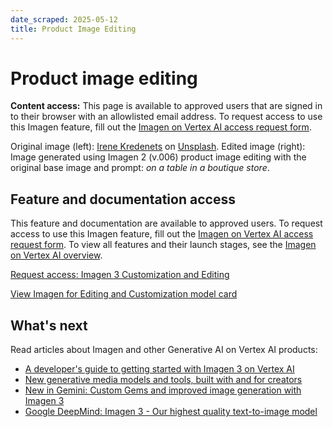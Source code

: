 ```yaml
---
date_scraped: 2025-05-12
title: Product Image Editing
---
```


# Product image editing 

**Content access:** This page is available to approved users
that are signed in to their browser with an allowlisted email address.
To request access to use this Imagen feature,
fill out the [Imagen on Vertex AI access request form](https://docs.google.com/forms/d/e/1FAIpQLScN9KOtbuwnEh6pV7xjxib5up5kG_uPqnBtJ8GcubZ6M3i5Cw/viewform).

Original image (left):
[Irene Kredenets](https://unsplash.com/photos/brown-leather-handbag-on-white-surface-tcVH_BwHtrc) on
[Unsplash](https://unsplash.com/). 
Edited image (right): Image generated using Imagen 2
(v.006) product image editing with the original base image and prompt:
*on a table in a boutique store*.

## Feature and documentation access

This feature and documentation are available to approved users.
To request access to use this Imagen feature,
fill out the [Imagen on Vertex AI access request form](https://docs.google.com/forms/d/e/1FAIpQLScN9KOtbuwnEh6pV7xjxib5up5kG_uPqnBtJ8GcubZ6M3i5Cw/viewform).
To view all features and their launch stages, see the
[Imagen on Vertex AI overview](Imagen-on-Vertex-AI.md).

[Request access: Imagen 3 Customization and Editing](https://docs.google.com/forms/d/e/1FAIpQLScN9KOtbuwnEh6pV7xjxib5up5kG_uPqnBtJ8GcubZ6M3i5Cw/viewform)

[View Imagen for Editing and Customization model card](https://console.cloud.google.com/vertex-ai/publishers/google/model-garden/imagen-3.0-capability-001)

## What's next

Read articles about Imagen and other Generative AI on Vertex AI
products:

- [A developer's guide to getting started with Imagen 3 on
 Vertex AI](https://cloud.google.com/blog/products/ai-machine-learning/a-developers-guide-to-imagen-3-on-vertex-ai?e=0?utm_source%3Dlinkedin)
- [New generative media models and tools, built with and for creators](https://blog.google/technology/ai/google-generative-ai-veo-imagen-3/#veo)
- [New in Gemini: Custom Gems and improved image generation with
 Imagen 3](https://blog.google/products/gemini/google-gemini-update-august-2024/)
- [Google DeepMind: Imagen 3 - Our highest quality
 text-to-image model](https://deepmind.google/technologies/imagen-3/)